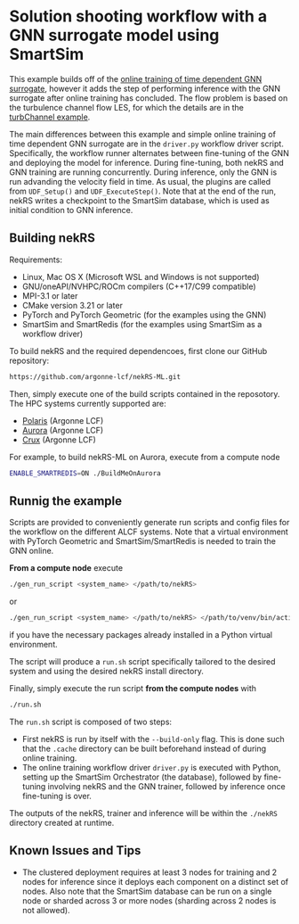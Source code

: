 # Solution shooting workflow with a GNN surrogate model using SmartSim

This example builds off of the [online training of time dependent GNN surrogate](../tgv_gnn_traj_online/README.md), however it adds the step of performing inference with the GNN surrogate after online training has concluded. 
The flow problem is based on the turbulence channel flow LES, for which the details are in the [turbChannel example](../turbChannel/README.md).

The main differences between this example and simple online training of time dependent GNN surrogate are in the `driver.py` workflow driver script. 
Specifically, the workflow runner alternates between fine-tuning of the GNN and deploying the model for inference.
During fine-tuning, both nekRS and GNN training are running concurrently.
During inference, only the GNN is run advanding the velocity field in time.
As usual, the plugins are called from  `UDF_Setup()` and `UDF_ExecuteStep()`. 
Note that at the end of the run, nekRS writes a checkpoint to the SmartSim database, which is used as initial condition to GNN inference.

## Building nekRS

Requirements:
* Linux, Mac OS X (Microsoft WSL and Windows is not supported) 
* GNU/oneAPI/NVHPC/ROCm compilers (C++17/C99 compatible)
* MPI-3.1 or later
* CMake version 3.21 or later 
* PyTorch and PyTorch Geometric (for the examples using the GNN)
* SmartSim and SmartRedis (for the examples using SmartSim as a workflow driver)

To build nekRS and the required dependencoes, first clone our GitHub repository:

```sh
https://github.com/argonne-lcf/nekRS-ML.git
```

Then, simply execute one of the build scripts contained in the reposotory. 
The HPC systems currently supported are:
* [Polaris](https://docs.alcf.anl.gov/polaris/) (Argonne LCF)
* [Aurora](https://docs.alcf.anl.gov/aurora/) (Argonne LCF) 
* [Crux](https://docs.alcf.anl.gov/crux/) (Argonne LCF)

For example, to build nekRS-ML on Aurora, execute from a compute node

```sh
ENABLE_SMARTREDIS=ON ./BuildMeOnAurora
```

## Runnig the example

Scripts are provided to conveniently generate run scripts and config files for the workflow on the different ALCF systems.
Note that a virtual environment with PyTorch Geometric and SmartSim/SmartRedis is needed to train the GNN online.

**From a compute node** execute

```sh
./gen_run_script <system_name> </path/to/nekRS>
```

or

```sh
./gen_run_script <system_name> </path/to/nekRS> </path/to/venv/bin/activate>
```

if you have the necessary packages already installed in a Python virtual environment. 

The script will produce a `run.sh` script specifically tailored to the desired system and using the desired nekRS install directory. 

Finally, simply execute the run script **from the compute nodes** with

```bash
./run.sh
```

The `run.sh` script is composed of two steps:

- First nekRS is run by itself with the `--build-only` flag. This is done such that the `.cache` directory can be built beforehand instead of during online training.
- The online training workflow driver `driver.py` is executed with Python, setting up the SmartSim Orchestrator (the database), followed by fine-tuning involving nekRS and the GNN trainer, followed by inference once fine-tuning is over.

The outputs of the nekRS, trainer and inference will be within the `./nekRS` directory created at runtime.

## Known Issues and Tips
- The clustered deployment requires at least 3 nodes for training and 2 nodes for inference since it deploys each component on a distinct set of nodes. Also note that the SmartSim database can be run on a single node or sharded across 3 or more nodes (sharding across 2 nodes is not allowed).
